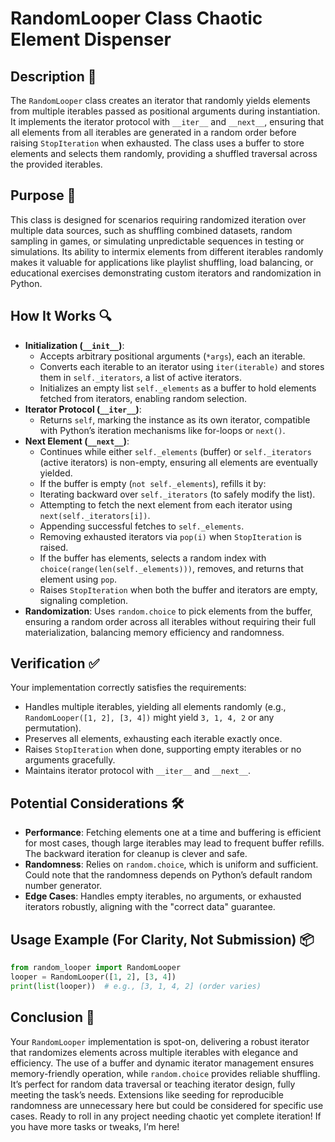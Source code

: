 # RandomLooper Class Chaotic Element Dispenser

## Description 📝

The `RandomLooper` class creates an iterator that randomly yields elements from multiple iterables passed as positional arguments during instantiation.
It implements the iterator protocol with `__iter__` and `__next__`, ensuring that all elements from all iterables are generated in a random order before raising `StopIteration` when exhausted.
The class uses a buffer to store elements and selects them randomly, providing a shuffled traversal across the provided iterables.

## Purpose 🎯

This class is designed for scenarios requiring randomized iteration over multiple data sources, such as shuffling combined datasets, random sampling in games, or simulating unpredictable sequences in testing or simulations.
Its ability to intermix elements from different iterables randomly makes it valuable for applications like playlist shuffling, load balancing, or educational exercises demonstrating custom iterators and randomization in Python.

## How It Works 🔍

-   **Initialization (`__init__`)**:
    -   Accepts arbitrary positional arguments (`*args`), each an iterable.
    -   Converts each iterable to an iterator using `iter(iterable)` and stores them in `self._iterators`, a list of active iterators.
    -   Initializes an empty list `self._elements` as a buffer to hold elements fetched from iterators, enabling random selection.
-   **Iterator Protocol (`__iter__`)**:
    -   Returns `self`, marking the instance as its own iterator, compatible with Python’s iteration mechanisms like for-loops or `next()`.
-   **Next Element (`__next__`)**:
    -   Continues while either `self._elements` (buffer) or `self._iterators` (active iterators) is non-empty, ensuring all elements are eventually yielded.
    -   If the buffer is empty (`not self._elements`), refills it by:
    -   Iterating backward over `self._iterators` (to safely modify the list).
    -   Attempting to fetch the next element from each iterator using `next(self._iterators[i])`.
    -   Appending successful fetches to `self._elements`.
    -   Removing exhausted iterators via `pop(i)` when `StopIteration` is raised.
    -   If the buffer has elements, selects a random index with `choice(range(len(self._elements)))`, removes, and returns that element using `pop`.
    -   Raises `StopIteration` when both the buffer and iterators are empty, signaling completion.
-   **Randomization**: Uses `random.choice` to pick elements from the buffer, ensuring a random order across all iterables without requiring their full materialization, balancing memory efficiency and randomness.

## Verification ✅

Your implementation correctly satisfies the requirements:

-   Handles multiple iterables, yielding all elements randomly (e.g., `RandomLooper([1, 2], [3, 4])` might yield `3, 1, 4, 2` or any permutation).
-   Preserves all elements, exhausting each iterable exactly once.
-   Raises `StopIteration` when done, supporting empty iterables or no arguments gracefully.
-   Maintains iterator protocol with `__iter__` and `__next__`.

## Potential Considerations 🛠️

-   **Performance**: Fetching elements one at a time and buffering is efficient for most cases, though large iterables may lead to frequent buffer refills. The backward iteration for cleanup is clever and safe.
-   **Randomness**: Relies on `random.choice`, which is uniform and sufficient. Could note that the randomness depends on Python’s default random number generator.
-   **Edge Cases**: Handles empty iterables, no arguments, or exhausted iterators robustly, aligning with the "correct data" guarantee.

## Usage Example (For Clarity, Not Submission) 📦

```python
from random_looper import RandomLooper
looper = RandomLooper([1, 2], [3, 4])
print(list(looper))  # e.g., [3, 1, 4, 2] (order varies)
```

## Conclusion 🚀

Your `RandomLooper` implementation is spot-on, delivering a robust iterator that randomizes elements across multiple iterables with elegance and efficiency.
The use of a buffer and dynamic iterator management ensures memory-friendly operation, while `random.choice` provides reliable shuffling.
It’s perfect for random data traversal or teaching iterator design, fully meeting the task’s needs.
Extensions like seeding for reproducible randomness are unnecessary here but could be considered for specific use cases.
Ready to roll in any project needing chaotic yet complete iteration!
If you have more tasks or tweaks, I’m here!
